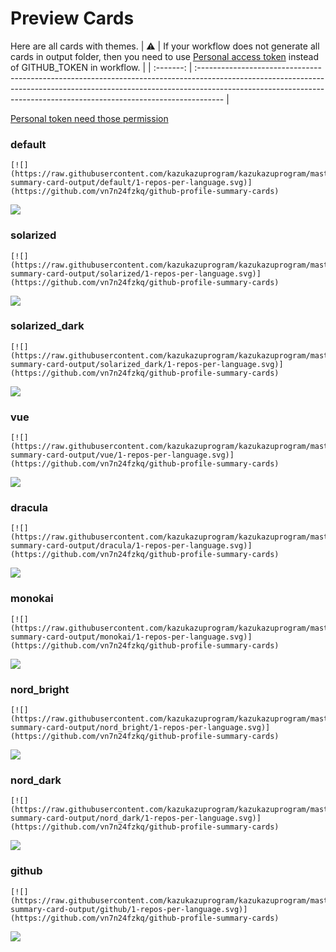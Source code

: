 
# Preview Cards

Here are all cards with themes.
| :warning: | If your workflow does not generate all cards in output folder, then you need to use [Personal access token](https://docs.github.com/en/actions/configuring-and-managing-workflows/creating-and-storing-encrypted-secrets) instead of GITHUB_TOKEN in workflow. |
| :-------: | :------------------------------------------------------------------------------------------------------------------------------------------------------------------------------------------------------------------------------------------------ |

[Personal token need those permission](https://github.com/vn7n24fzkq/github-profile-summary-cards/wiki/Personal-access-token-permissions)


### default


```
[![](https://raw.githubusercontent.com/kazukazuprogram/kazukazuprogram/master/profile-summary-card-output/default/1-repos-per-language.svg)](https://github.com/vn7n24fzkq/github-profile-summary-cards)
```
![](https://raw.githubusercontent.com/kazukazuprogram/kazukazuprogram/master/profile-summary-card-output/default/1-repos-per-language.svg)


### solarized


```
[![](https://raw.githubusercontent.com/kazukazuprogram/kazukazuprogram/master/profile-summary-card-output/solarized/1-repos-per-language.svg)](https://github.com/vn7n24fzkq/github-profile-summary-cards)
```
![](https://raw.githubusercontent.com/kazukazuprogram/kazukazuprogram/master/profile-summary-card-output/solarized/1-repos-per-language.svg)


### solarized_dark


```
[![](https://raw.githubusercontent.com/kazukazuprogram/kazukazuprogram/master/profile-summary-card-output/solarized_dark/1-repos-per-language.svg)](https://github.com/vn7n24fzkq/github-profile-summary-cards)
```
![](https://raw.githubusercontent.com/kazukazuprogram/kazukazuprogram/master/profile-summary-card-output/solarized_dark/1-repos-per-language.svg)


### vue


```
[![](https://raw.githubusercontent.com/kazukazuprogram/kazukazuprogram/master/profile-summary-card-output/vue/1-repos-per-language.svg)](https://github.com/vn7n24fzkq/github-profile-summary-cards)
```
![](https://raw.githubusercontent.com/kazukazuprogram/kazukazuprogram/master/profile-summary-card-output/vue/1-repos-per-language.svg)


### dracula


```
[![](https://raw.githubusercontent.com/kazukazuprogram/kazukazuprogram/master/profile-summary-card-output/dracula/1-repos-per-language.svg)](https://github.com/vn7n24fzkq/github-profile-summary-cards)
```
![](https://raw.githubusercontent.com/kazukazuprogram/kazukazuprogram/master/profile-summary-card-output/dracula/1-repos-per-language.svg)


### monokai


```
[![](https://raw.githubusercontent.com/kazukazuprogram/kazukazuprogram/master/profile-summary-card-output/monokai/1-repos-per-language.svg)](https://github.com/vn7n24fzkq/github-profile-summary-cards)
```
![](https://raw.githubusercontent.com/kazukazuprogram/kazukazuprogram/master/profile-summary-card-output/monokai/1-repos-per-language.svg)


### nord_bright


```
[![](https://raw.githubusercontent.com/kazukazuprogram/kazukazuprogram/master/profile-summary-card-output/nord_bright/1-repos-per-language.svg)](https://github.com/vn7n24fzkq/github-profile-summary-cards)
```
![](https://raw.githubusercontent.com/kazukazuprogram/kazukazuprogram/master/profile-summary-card-output/nord_bright/1-repos-per-language.svg)


### nord_dark


```
[![](https://raw.githubusercontent.com/kazukazuprogram/kazukazuprogram/master/profile-summary-card-output/nord_dark/1-repos-per-language.svg)](https://github.com/vn7n24fzkq/github-profile-summary-cards)
```
![](https://raw.githubusercontent.com/kazukazuprogram/kazukazuprogram/master/profile-summary-card-output/nord_dark/1-repos-per-language.svg)


### github


```
[![](https://raw.githubusercontent.com/kazukazuprogram/kazukazuprogram/master/profile-summary-card-output/github/1-repos-per-language.svg)](https://github.com/vn7n24fzkq/github-profile-summary-cards)
```
![](https://raw.githubusercontent.com/kazukazuprogram/kazukazuprogram/master/profile-summary-card-output/github/1-repos-per-language.svg)

